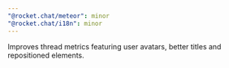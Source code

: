 ```yaml
---
"@rocket.chat/meteor": minor
"@rocket.chat/i18n": minor
---
```


Improves thread metrics featuring user avatars, better titles and repositioned elements.
